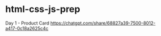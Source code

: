 # html-css-js-prep

Day 1 - Product Card
https://chatgpt.com/share/68827a39-7500-8012-a417-0c18a2625c4c
